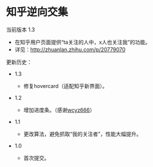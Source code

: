 知乎逆向交集
==
当前版本 1.3

- 在知乎用户页面提供“ta关注的人中，x人也关注我”的功能。
- 详见：http://zhuanlan.zhihu.com/p/20779070

更新历史：

* 1.3
  * 修复hovercard（适配知乎新界面）。

* 1.2
  * 增加进度条。（感谢[wcyz666](https://github.com/swgr424/ZhihuReverseMutual/pull/1)）

* 1.1
  * 更改算法，避免抓取“我的关注者”，性能大幅提升。

* 1.0
  * 首次提交。
